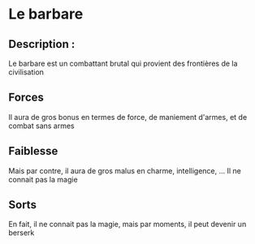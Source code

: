 # Le barbare

## Description :

Le barbare est un combattant brutal qui provient des frontières de la civilisation

## Forces

Il aura de gros bonus en termes de force, de maniement d'armes, et de combat sans armes

## Faiblesse

Mais par contre, il aura de gros malus en charme, intelligence, ...
Il ne connait pas la magie

## Sorts

En fait, il ne connait pas la magie, mais par moments, il peut devenir un berserk
